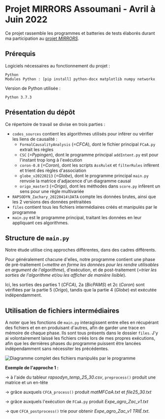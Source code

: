 # Projet MIRRORS Assoumani - Avril à Juin 2022

Ce projet rassemble les programmes et batteries de tests élaborés durant ma participation au [projet *MIRRORS*](https://drive.google.com/drive/u/1/folders/1pRKWO7v_S38VOYmB1Lu1T3bpWAjBV2Si).



## Prérequis

Logiciels nécessaires au fonctionnement du projet :

```
Python
Modules Python : [pip install] python-docx matplotlib numpy networkx
```

Version de Python utilisée :

```
Python 3.7.3
```

## Présentation du dépôt
Ce répertoire de travail se divise en trois parties :
- `codes_sources` contient les algorithmes utilisés pour inférer ou vérifier les liens de causalité :
  - `FormalCausalityAnalysis` (*=CFCA*), dont le fichier principal `FCaA.py` extrait les règles
  - `CSC` (*=Pypingen*), dont le programme principal `addIntent.py` est pour l'instant trop long à l'exécution
  - `coron-0.8` (*=Coron*), dont les scripts `AssRuleX` et `filterRules` infèrent et trient des règles d'association
  - `globe_v20220213` (*=Globe*), dont le programme principal `main.py` renvoie la matrice d'adjacence d'un diagramme causal
  - `origo_master3` (*=Origo*), dont les méthodes dans `score.py` infèrent un sens pour une règle multivariée
- `RAPSODYN_Zachary_20220414\DATA` compte les données brutes, ainsi que les 2 versions des données prétraitées
- `files` contient tous les fichiers intermédiaires créés et manipulés par le programme
- `main.py` est le programme principal, traitant les données en leur appliquant ces algorithmes.


## Structure de `main.py`

Notre étude utilise cinq approches différentes, dans des cadres différents.

Pour généralement chacune d'elles, notre programme contient une phase de pré-traitement (*=mettre en forme les données pour les rendre utilisables en argument de l'algorithme*), d'exécution, et de post-traitement (*=trier les sorties de l'algorithme et/ou les afficher de manière lisible*).

Ici, les sorties des parties 1 (*CFCA*), 2a (*BicPAMS*) et 2c (*Coron*) sont vérifiées par la partie 5 (*Origo*), tandis que la partie 4 (*Globe*) est exécutée indépendamment.


## Utilisation de fichiers intermédiaires
A noter que les fonctions de `main.py` interagissent entre elles en récupérant des fichiers et en en produisant d'autres, afin de garder une trace en mémoire de chaque phase. Ils sont tous présents dans le dossier `files`. J'y ai volontairement laissé les fichiers créés lors de mes propres exécutions, afin que les dernières phases du programme puissent être lancées indépendamment sans nécessiter les précédentes.

![Diagramme complet des fichiers manipulés par le programme](diagramme.svg)

**Exemple de l'approche 1 :**

→ à l'aide du tableur *rapsodyn_temp_25_30.csv*, `preprocess()` produit une matrice et un en-tête

→ grâce auxquels `CFCA_process()` produit *matMFCaA.txt* et *file25_30.txt*

→ grâce auxquels l'exécution de `FCaA.py` produit *Expe_agro_Zac_v1.txt*

→ que `CFCA_postprocess()` trie pour obtenir *Expe_agro_Zac_v1 TRIÉ.txt*.